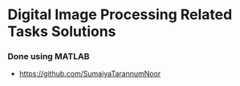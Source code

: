 # Digital Image Processing Related Tasks Solutions 
### Done using MATLAB 
- https://github.com/SumaiyaTarannumNoor
